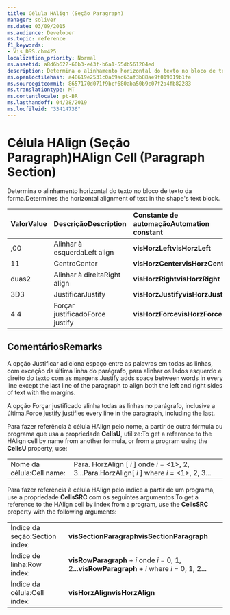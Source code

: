```yaml
---
title: Célula HAlign (Seção Paragraph)
manager: soliver
ms.date: 03/09/2015
ms.audience: Developer
ms.topic: reference
f1_keywords:
- Vis_DSS.chm425
localization_priority: Normal
ms.assetid: a8d6b622-60b3-e43f-b6a1-55db561204ed
description: Determina o alinhamento horizontal do texto no bloco de texto da forma.
ms.openlocfilehash: a48619e2531c0a69ad63af3b88ae9f019019b1fe
ms.sourcegitcommit: 8657170d071f9bcf680aba50b9c07f2a4fb82283
ms.translationtype: MT
ms.contentlocale: pt-BR
ms.lasthandoff: 04/28/2019
ms.locfileid: "33414736"
---
```

# <a name="halign-cell-paragraph-section"></a><span data-ttu-id="e6dcf-103">Célula HAlign (Seção Paragraph)</span><span class="sxs-lookup"><span data-stu-id="e6dcf-103">HAlign Cell (Paragraph Section)</span></span>

<span data-ttu-id="e6dcf-104">Determina o alinhamento horizontal do texto no bloco de texto da forma.</span><span class="sxs-lookup"><span data-stu-id="e6dcf-104">Determines the horizontal alignment of text in the shape's text block.</span></span>
  
|<span data-ttu-id="e6dcf-105">**Valor**</span><span class="sxs-lookup"><span data-stu-id="e6dcf-105">**Value**</span></span>|<span data-ttu-id="e6dcf-106">**Descrição**</span><span class="sxs-lookup"><span data-stu-id="e6dcf-106">**Description**</span></span>|<span data-ttu-id="e6dcf-107">**Constante de automação**</span><span class="sxs-lookup"><span data-stu-id="e6dcf-107">**Automation constant**</span></span>|
|:-----|:-----|:-----|
| <span data-ttu-id="e6dcf-108">,0</span><span class="sxs-lookup"><span data-stu-id="e6dcf-108">0</span></span>  <br/> | <span data-ttu-id="e6dcf-109">Alinhar à esquerda</span><span class="sxs-lookup"><span data-stu-id="e6dcf-109">Left align</span></span>  <br/> |<span data-ttu-id="e6dcf-110">**visHorzLeft**</span><span class="sxs-lookup"><span data-stu-id="e6dcf-110">**visHorzLeft**</span></span> <br/> |
| <span data-ttu-id="e6dcf-111">1</span><span class="sxs-lookup"><span data-stu-id="e6dcf-111">1</span></span>  <br/> | <span data-ttu-id="e6dcf-112">Centro</span><span class="sxs-lookup"><span data-stu-id="e6dcf-112">Center</span></span>  <br/> |<span data-ttu-id="e6dcf-113">**visHorzCenter**</span><span class="sxs-lookup"><span data-stu-id="e6dcf-113">**visHorzCenter**</span></span> <br/> |
| <span data-ttu-id="e6dcf-114">duas</span><span class="sxs-lookup"><span data-stu-id="e6dcf-114">2</span></span>  <br/> | <span data-ttu-id="e6dcf-115">Alinhar à direita</span><span class="sxs-lookup"><span data-stu-id="e6dcf-115">Right align</span></span>  <br/> |<span data-ttu-id="e6dcf-116">**visHorzRight**</span><span class="sxs-lookup"><span data-stu-id="e6dcf-116">**visHorzRight**</span></span> <br/> |
| <span data-ttu-id="e6dcf-117">3D</span><span class="sxs-lookup"><span data-stu-id="e6dcf-117">3</span></span>  <br/> | <span data-ttu-id="e6dcf-118">Justificar</span><span class="sxs-lookup"><span data-stu-id="e6dcf-118">Justify</span></span>  <br/> |<span data-ttu-id="e6dcf-119">**visHorzJustify**</span><span class="sxs-lookup"><span data-stu-id="e6dcf-119">**visHorzJustify**</span></span> <br/> |
| <span data-ttu-id="e6dcf-120">4 </span><span class="sxs-lookup"><span data-stu-id="e6dcf-120">4</span></span>  <br/> | <span data-ttu-id="e6dcf-121">Forçar justificado</span><span class="sxs-lookup"><span data-stu-id="e6dcf-121">Force justify</span></span>  <br/> |<span data-ttu-id="e6dcf-122">**visHorzForce**</span><span class="sxs-lookup"><span data-stu-id="e6dcf-122">**visHorzForce**</span></span> <br/> |
   
## <a name="remarks"></a><span data-ttu-id="e6dcf-123">Comentários</span><span class="sxs-lookup"><span data-stu-id="e6dcf-123">Remarks</span></span>

<span data-ttu-id="e6dcf-124">A opção Justificar adiciona espaço entre as palavras em todas as linhas, com exceção da última linha do parágrafo, para alinhar os lados esquerdo e direito do texto com as margens.</span><span class="sxs-lookup"><span data-stu-id="e6dcf-124">Justify adds space between words in every line except the last line of the paragraph to align both the left and right sides of text with the margins.</span></span>
  
<span data-ttu-id="e6dcf-125">A opção Forçar justificado alinha todas as linhas no parágrafo, inclusive a última.</span><span class="sxs-lookup"><span data-stu-id="e6dcf-125">Force justify justifies every line in the paragraph, including the last.</span></span>
  
<span data-ttu-id="e6dcf-126">Para fazer referência à célula HAlign pelo nome, a partir de outra fórmula ou programa que usa a propriedade **CellsU**, utilize:</span><span class="sxs-lookup"><span data-stu-id="e6dcf-126">To get a reference to the HAlign cell by name from another formula, or from a program using the **CellsU** property, use:</span></span> 
  
|||
|:-----|:-----|
| <span data-ttu-id="e6dcf-127">Nome da célula:</span><span class="sxs-lookup"><span data-stu-id="e6dcf-127">Cell name:</span></span>  <br/> | <span data-ttu-id="e6dcf-128">Para. HorzAlign [ *i* ] onde *i* = <1>, 2, 3...</span><span class="sxs-lookup"><span data-stu-id="e6dcf-128">Para.HorzAlign[  *i*  ]            where  *i*  = <1>, 2, 3...</span></span>  <br/> |
   
<span data-ttu-id="e6dcf-129">Para fazer referência à célula HAlign pelo índice a partir de um programa, use a propriedade **CellsSRC** com os seguintes argumentos:</span><span class="sxs-lookup"><span data-stu-id="e6dcf-129">To get a reference to the HAlign cell by index from a program, use the **CellsSRC** property with the following arguments:</span></span> 
  
|||
|:-----|:-----|
| <span data-ttu-id="e6dcf-130">Índice da seção:</span><span class="sxs-lookup"><span data-stu-id="e6dcf-130">Section index:</span></span>  <br/> |<span data-ttu-id="e6dcf-131">**visSectionParagraph**</span><span class="sxs-lookup"><span data-stu-id="e6dcf-131">**visSectionParagraph**</span></span> <br/> |
| <span data-ttu-id="e6dcf-132">Índice de linha:</span><span class="sxs-lookup"><span data-stu-id="e6dcf-132">Row index:</span></span>  <br/> |<span data-ttu-id="e6dcf-133">**visRowParagraph** +  *i* onde *i* = 0, 1, 2...</span><span class="sxs-lookup"><span data-stu-id="e6dcf-133">**visRowParagraph** +  *i*            where  *i*  = 0, 1, 2...</span></span>  <br/> |
| <span data-ttu-id="e6dcf-134">Índice da célula:</span><span class="sxs-lookup"><span data-stu-id="e6dcf-134">Cell index:</span></span>  <br/> |<span data-ttu-id="e6dcf-135">**visHorzAlign**</span><span class="sxs-lookup"><span data-stu-id="e6dcf-135">**visHorzAlign**</span></span> <br/> |
   

